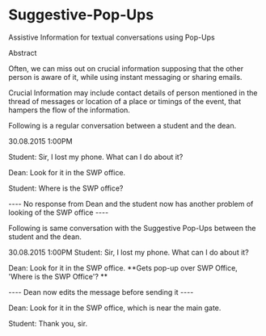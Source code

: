 # Suggestive-Pop-Ups
Assistive Information for textual conversations using Pop-Ups

Abstract

Often, we can miss out on crucial information supposing that the
other person is aware of it, while using instant messaging or
sharing emails.

Crucial Information may include contact details of person
mentioned in the thread of messages or location of a place or
timings of the event, that hampers the flow of the information.

Following is a regular conversation between a student and the
dean.

30.08.2015 1:00PM

Student: Sir, I lost my phone. What can I do about it?

Dean: Look for it in the SWP office.

Student: Where is the SWP office?

---- No response from Dean and the student now has another
problem of looking of the SWP office ----

Following is same conversation with the Suggestive Pop-Ups
between the student and the dean.

30.08.2015 1:00PM
Student: Sir, I lost my phone. What can I do about it?

Dean: Look for it in the SWP office.
**Gets pop-up over SWP Office, 'Where is the SWP Office'? **

---- Dean now edits the message before sending it ----

Dean: Look for it in the SWP office, which is near the main gate.

Student: Thank you, sir.
